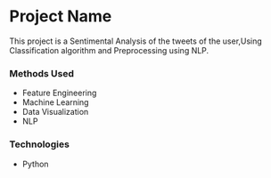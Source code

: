 
# Project Name
This project is a Sentimental Analysis of the tweets of the user,Using Classification algorithm and Preprocessing using NLP.


### Methods Used
* Feature Engineering
* Machine Learning
* Data Visualization
* NLP


### Technologies 
* Python



